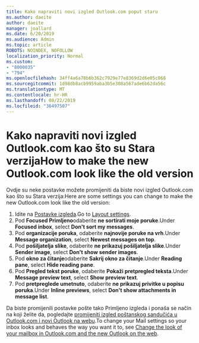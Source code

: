 ```yaml
---
title: Kako napraviti novi izgled Outlook.com poput staru
ms.author: daeite
author: daeite
manager: joallard
ms.date: 6/20/2019
ms.audience: Admin
ms.topic: article
ROBOTS: NOINDEX, NOFOLLOW
localization_priority: Normal
ms.custom:
- "8000035"
- "794"
ms.openlocfilehash: 34ff4a6a78b6b362c7929e77e8369d2d6e05c868
ms.sourcegitcommit: 1d98db8acb9959aba3b5e308a567ade6b62da56c
ms.translationtype: MT
ms.contentlocale: hr-HR
ms.lasthandoff: 08/22/2019
ms.locfileid: "36497507"
---
```

# <a name="how-to-make-the-new-outlookcom-look-like-the-old-version"></a><span data-ttu-id="bf6b1-102">Kako napraviti novi izgled Outlook.com kao što su Stara verzija</span><span class="sxs-lookup"><span data-stu-id="bf6b1-102">How to make the new Outlook.com look like the old version</span></span>

<span data-ttu-id="bf6b1-103">Ovdje su neke postavke možete promijeniti da biste novi izgled Outlook.com kao što su Stara verzija:</span><span class="sxs-lookup"><span data-stu-id="bf6b1-103">Here are some settings you can change to make the new Outlook.com look like the old version:</span></span>

1. <span data-ttu-id="bf6b1-104">Idite na [Postavke izgleda](https://outlook.live.com/mail/options/mail/layout).</span><span class="sxs-lookup"><span data-stu-id="bf6b1-104">Go to [Layout settings](https://outlook.live.com/mail/options/mail/layout).</span></span>
1. <span data-ttu-id="bf6b1-105">Pod **Focused Primljeno**odaberite **ne sortirati moje poruke**.</span><span class="sxs-lookup"><span data-stu-id="bf6b1-105">Under **Focused inbox**, select **Don't sort my messages**.</span></span>
1. <span data-ttu-id="bf6b1-106">Pod **organizacije poruka**, odaberite **najnovije poruke na vrh**.</span><span class="sxs-lookup"><span data-stu-id="bf6b1-106">Under **Message organization**, select **Newest messages on top**.</span></span>
1. <span data-ttu-id="bf6b1-107">Pod **pošiljatelja slike**, odaberite **ne prikazuj pošiljatelja slike**.</span><span class="sxs-lookup"><span data-stu-id="bf6b1-107">Under **Sender image**, select **Don't show sender images**.</span></span>
1. <span data-ttu-id="bf6b1-108">Pod **okno za čitanje**odaberite **Sakrij okno za čitanje**.</span><span class="sxs-lookup"><span data-stu-id="bf6b1-108">Under **Reading pane**, select **Hide reading pane**.</span></span>
1. <span data-ttu-id="bf6b1-109">Pod **Pregled tekst poruke**, odaberite **Pokaži pretpregled teksta**.</span><span class="sxs-lookup"><span data-stu-id="bf6b1-109">Under **Message preview text**, select **Show preview text**.</span></span>
1. <span data-ttu-id="bf6b1-110">Pod **pretpreglede umetnuto**, odaberite **ne prikazuj privitke u popisu poruka**.</span><span class="sxs-lookup"><span data-stu-id="bf6b1-110">Under **Inline previews**, select **Don't show attachments in message list**.</span></span>

<span data-ttu-id="bf6b1-111">Da biste promijenili postavke pošte tako Primljeno izgleda i ponaša se način na koji želite da, pogledajte [promijeniti izgled poštanskog sandučića u Outlook.com i novi Outlook na webu](https://support.office.com/article/b41c2ecb-f23c-42b3-b7f8-659646d5e58c?wt.mc_id=Office_Outlook_com_Alchemy).</span><span class="sxs-lookup"><span data-stu-id="bf6b1-111">To change your Mail settings so your inbox looks and behaves the way you want it to, see [Change the look of your mailbox in Outlook.com and the new Outlook on the web](https://support.office.com/article/b41c2ecb-f23c-42b3-b7f8-659646d5e58c?wt.mc_id=Office_Outlook_com_Alchemy).</span></span>